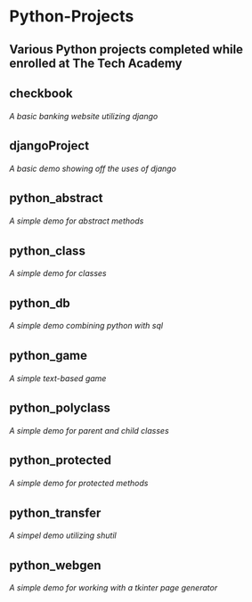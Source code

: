 # Python-Projects
## Various Python projects completed while enrolled at The Tech Academy

## checkbook
###### A basic banking website utilizing django

## djangoProject
###### A basic demo showing off the uses of django

## python_abstract
###### A simple demo for abstract methods

## python_class
###### A simple demo for classes

## python_db
###### A simple demo combining python with sql

## python_game
###### A simple text-based game

## python_polyclass
###### A simple demo for parent and child classes

## python_protected
###### A simple demo for protected methods

## python_transfer
###### A simpel demo utilizing shutil

## python_webgen
###### A simple demo for working with a tkinter page generator